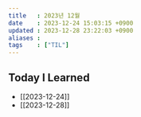 ```yaml
---
title   : 2023년 12월
date    : 2023-12-24 15:03:15 +0900
updated : 2023-12-28 23:22:03 +0900
aliases : 
tags    : ["TIL"] 
---
```

## Today I Learned

- [[2023-12-24]]
- [[2023-12-28]]
